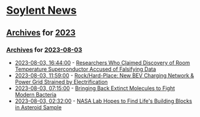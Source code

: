 # [Soylent News](../../../README.md)

## [Archives](../../index.md) for [2023](../index.md)

### [Archives](../../index.md) for [2023-08-03](index.md)

* [2023-08-03, 16:44:00](https://soylentnews.org/article.pl?sid=23/08/02/2224211&from=rss) - [Researchers Who Claimed Discovery of Room Temperature Superconductor Accused of Falsifying Data](https://soylentnews.org/article.pl?sid=23/08/02/2224211&from=rss)
* [2023-08-03, 11:59:00](https://soylentnews.org/article.pl?sid=23/08/02/0330224&from=rss) - [Rock/Hard-Place: New BEV Charging Network & Power Grid Strained by Electrification](https://soylentnews.org/article.pl?sid=23/08/02/0330224&from=rss)
* [2023-08-03, 07:15:00](https://soylentnews.org/article.pl?sid=23/08/02/0326221&from=rss) - [Bringing Back Extinct Molecules to Fight Modern Bacteria](https://soylentnews.org/article.pl?sid=23/08/02/0326221&from=rss)
* [2023-08-03, 02:32:00](https://soylentnews.org/article.pl?sid=23/08/02/0035247&from=rss) - [NASA Lab Hopes to Find Life's Building Blocks in Asteroid Sample](https://soylentnews.org/article.pl?sid=23/08/02/0035247&from=rss)
